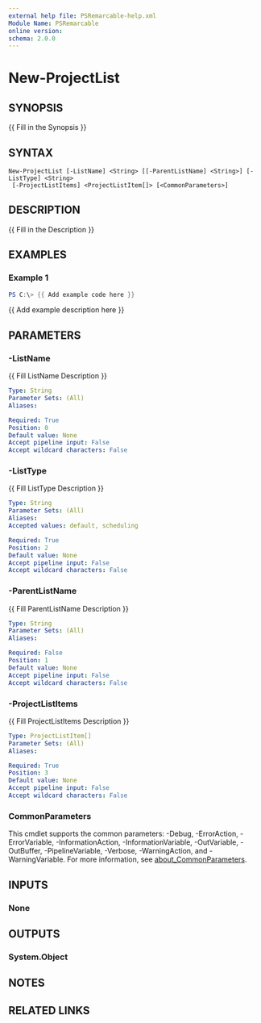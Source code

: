 ```yaml
---
external help file: PSRemarcable-help.xml
Module Name: PSRemarcable
online version:
schema: 2.0.0
---
```


# New-ProjectList

## SYNOPSIS
{{ Fill in the Synopsis }}

## SYNTAX

```
New-ProjectList [-ListName] <String> [[-ParentListName] <String>] [-ListType] <String>
 [-ProjectListItems] <ProjectListItem[]> [<CommonParameters>]
```

## DESCRIPTION
{{ Fill in the Description }}

## EXAMPLES

### Example 1
```powershell
PS C:\> {{ Add example code here }}
```

{{ Add example description here }}

## PARAMETERS

### -ListName
{{ Fill ListName Description }}

```yaml
Type: String
Parameter Sets: (All)
Aliases:

Required: True
Position: 0
Default value: None
Accept pipeline input: False
Accept wildcard characters: False
```

### -ListType
{{ Fill ListType Description }}

```yaml
Type: String
Parameter Sets: (All)
Aliases:
Accepted values: default, scheduling

Required: True
Position: 2
Default value: None
Accept pipeline input: False
Accept wildcard characters: False
```

### -ParentListName
{{ Fill ParentListName Description }}

```yaml
Type: String
Parameter Sets: (All)
Aliases:

Required: False
Position: 1
Default value: None
Accept pipeline input: False
Accept wildcard characters: False
```

### -ProjectListItems
{{ Fill ProjectListItems Description }}

```yaml
Type: ProjectListItem[]
Parameter Sets: (All)
Aliases:

Required: True
Position: 3
Default value: None
Accept pipeline input: False
Accept wildcard characters: False
```

### CommonParameters
This cmdlet supports the common parameters: -Debug, -ErrorAction, -ErrorVariable, -InformationAction, -InformationVariable, -OutVariable, -OutBuffer, -PipelineVariable, -Verbose, -WarningAction, and -WarningVariable. For more information, see [about_CommonParameters](http://go.microsoft.com/fwlink/?LinkID=113216).

## INPUTS

### None

## OUTPUTS

### System.Object
## NOTES

## RELATED LINKS
